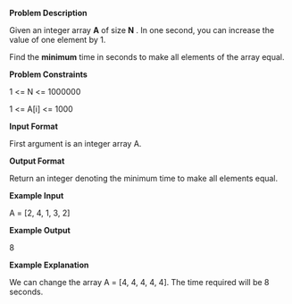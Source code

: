 **Problem Description**

Given an integer array **A** of size **N** . In one second, you can increase the value of one element by 1.

Find the **minimum** time in seconds to make all elements of the array equal.

**Problem Constraints**

1 <= N <= 1000000

1 <= A[i] <= 1000

**Input Format**

First argument is an integer array A.

**Output Format**

Return an integer denoting the minimum time to make all elements equal.

**Example Input**

A = [2, 4, 1, 3, 2]

**Example Output**

8

**Example Explanation**

We can change the array A = [4, 4, 4, 4, 4]. The time required will be 8 seconds.
